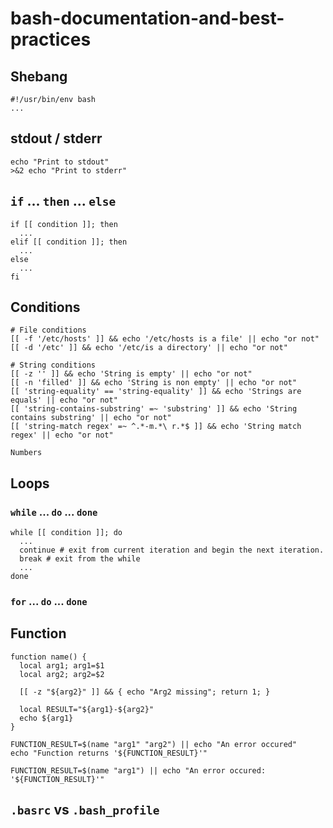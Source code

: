 # bash-documentation-and-best-practices

## Shebang
```shell
#!/usr/bin/env bash
...
```

## stdout / stderr
```shell
echo "Print to stdout"
>&2 echo "Print to stderr"
```

## `if` ... `then` ... `else`

```shell
if [[ condition ]]; then
  ...
elif [[ condition ]]; then
  ...
else
  ...
fi
```

## Conditions
```shell
# File conditions
[[ -f '/etc/hosts' ]] && echo '/etc/hosts is a file' || echo "or not"
[[ -d '/etc' ]] && echo '/etc/is a directory' || echo "or not"
```

```shell
# String conditions
[[ -z '' ]] && echo 'String is empty' || echo "or not"
[[ -n 'filled' ]] && echo 'String is non empty' || echo "or not"
[[ 'string-equality' == 'string-equality' ]] && echo 'Strings are equals' || echo "or not"
[[ 'string-contains-substring' =~ 'substring' ]] && echo 'String contains substring' || echo "or not"
[[ 'string-match regex' =~ ^.*-m.*\ r.*$ ]] && echo 'String match regex' || echo "or not"
```

```shell
Numbers
```

## Loops

### `while` ... `do` ... `done`

```shell
while [[ condition ]]; do
  ...
  continue # exit from current iteration and begin the next iteration.
  break # exit from the while 
  ...
done
```

### `for` ... `do` ... `done`


## Function
```shell
function name() {
  local arg1; arg1=$1
  local arg2; arg2=$2

  [[ -z "${arg2}" ]] && { echo "Arg2 missing"; return 1; }

  local RESULT="${arg1}-${arg2}"
  echo ${arg1}
}

FUNCTION_RESULT=$(name "arg1" "arg2") || echo "An error occured"
echo "Function returns '${FUNCTION_RESULT}'"

FUNCTION_RESULT=$(name "arg1") || echo "An error occured: '${FUNCTION_RESULT}'"
```

## `.basrc` vs `.bash_profile`

